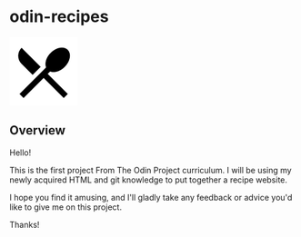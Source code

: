# odin-recipes

![Restaurant Icon](./img/restaurant-2-fill.png)

## Overview

 Hello!

This is the first project From The Odin Project curriculum. I will be using my newly acquired HTML and git knowledge to put together a recipe website.

I hope you find it amusing, and I'll gladly take any feedback or advice you'd like to give me on this project.

Thanks!
